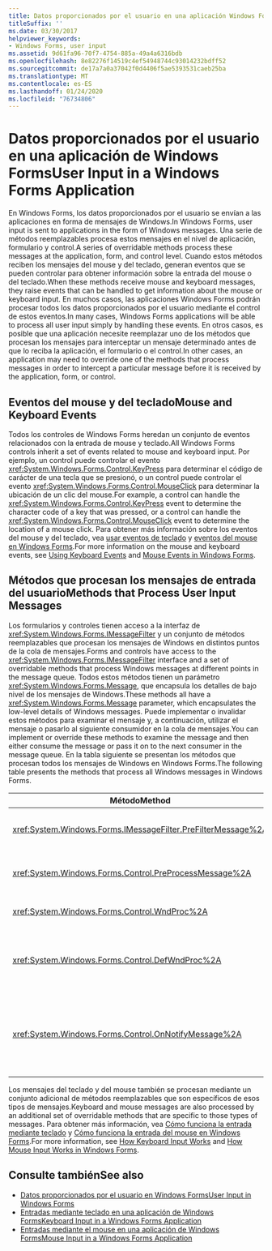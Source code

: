 ```yaml
---
title: Datos proporcionados por el usuario en una aplicación Windows Forms
titleSuffix: ''
ms.date: 03/30/2017
helpviewer_keywords:
- Windows Forms, user input
ms.assetid: 9d61fa96-70f7-4754-885a-49a4a6316bdb
ms.openlocfilehash: 8e82276f14519c4ef54948744c93014232bdff52
ms.sourcegitcommit: de17a7a0a37042f0d4406f5ae5393531caeb25ba
ms.translationtype: MT
ms.contentlocale: es-ES
ms.lasthandoff: 01/24/2020
ms.locfileid: "76734806"
---
```

# <a name="user-input-in-a-windows-forms-application"></a><span data-ttu-id="4bb05-102">Datos proporcionados por el usuario en una aplicación de Windows Forms</span><span class="sxs-lookup"><span data-stu-id="4bb05-102">User Input in a Windows Forms Application</span></span>
<span data-ttu-id="4bb05-103">En Windows Forms, los datos proporcionados por el usuario se envían a las aplicaciones en forma de mensajes de Windows.</span><span class="sxs-lookup"><span data-stu-id="4bb05-103">In Windows Forms, user input is sent to applications in the form of Windows messages.</span></span> <span data-ttu-id="4bb05-104">Una serie de métodos reemplazables procesa estos mensajes en el nivel de aplicación, formulario y control.</span><span class="sxs-lookup"><span data-stu-id="4bb05-104">A series of overridable methods process these messages at the application, form, and control level.</span></span> <span data-ttu-id="4bb05-105">Cuando estos métodos reciben los mensajes del mouse y del teclado, generan eventos que se pueden controlar para obtener información sobre la entrada del mouse o del teclado.</span><span class="sxs-lookup"><span data-stu-id="4bb05-105">When these methods receive mouse and keyboard messages, they raise events that can be handled to get information about the mouse or keyboard input.</span></span> <span data-ttu-id="4bb05-106">En muchos casos, las aplicaciones Windows Forms podrán procesar todos los datos proporcionados por el usuario mediante el control de estos eventos.</span><span class="sxs-lookup"><span data-stu-id="4bb05-106">In many cases, Windows Forms applications will be able to process all user input simply by handling these events.</span></span> <span data-ttu-id="4bb05-107">En otros casos, es posible que una aplicación necesite reemplazar uno de los métodos que procesan los mensajes para interceptar un mensaje determinado antes de que lo reciba la aplicación, el formulario o el control.</span><span class="sxs-lookup"><span data-stu-id="4bb05-107">In other cases, an application may need to override one of the methods that process messages in order to intercept a particular message before it is received by the application, form, or control.</span></span>  
  
## <a name="mouse-and-keyboard-events"></a><span data-ttu-id="4bb05-108">Eventos del mouse y del teclado</span><span class="sxs-lookup"><span data-stu-id="4bb05-108">Mouse and Keyboard Events</span></span>  
 <span data-ttu-id="4bb05-109">Todos los controles de Windows Forms heredan un conjunto de eventos relacionados con la entrada de mouse y teclado.</span><span class="sxs-lookup"><span data-stu-id="4bb05-109">All Windows Forms controls inherit a set of events related to mouse and keyboard input.</span></span> <span data-ttu-id="4bb05-110">Por ejemplo, un control puede controlar el evento <xref:System.Windows.Forms.Control.KeyPress> para determinar el código de carácter de una tecla que se presionó, o un control puede controlar el evento <xref:System.Windows.Forms.Control.MouseClick> para determinar la ubicación de un clic del mouse.</span><span class="sxs-lookup"><span data-stu-id="4bb05-110">For example, a control can handle the <xref:System.Windows.Forms.Control.KeyPress> event to determine the character code of a key that was pressed, or a control can handle the <xref:System.Windows.Forms.Control.MouseClick> event to determine the location of a mouse click.</span></span> <span data-ttu-id="4bb05-111">Para obtener más información sobre los eventos del mouse y del teclado, vea [usar eventos de teclado](using-keyboard-events.md) y [eventos del mouse en Windows Forms](mouse-events-in-windows-forms.md).</span><span class="sxs-lookup"><span data-stu-id="4bb05-111">For more information on the mouse and keyboard events, see [Using Keyboard Events](using-keyboard-events.md) and [Mouse Events in Windows Forms](mouse-events-in-windows-forms.md).</span></span>  
  
## <a name="methods-that-process-user-input-messages"></a><span data-ttu-id="4bb05-112">Métodos que procesan los mensajes de entrada del usuario</span><span class="sxs-lookup"><span data-stu-id="4bb05-112">Methods that Process User Input Messages</span></span>  
 <span data-ttu-id="4bb05-113">Los formularios y controles tienen acceso a la interfaz de <xref:System.Windows.Forms.IMessageFilter> y un conjunto de métodos reemplazables que procesan los mensajes de Windows en distintos puntos de la cola de mensajes.</span><span class="sxs-lookup"><span data-stu-id="4bb05-113">Forms and controls have access to the <xref:System.Windows.Forms.IMessageFilter> interface and a set of overridable methods that process Windows messages at different points in the message queue.</span></span> <span data-ttu-id="4bb05-114">Todos estos métodos tienen un parámetro <xref:System.Windows.Forms.Message>, que encapsula los detalles de bajo nivel de los mensajes de Windows.</span><span class="sxs-lookup"><span data-stu-id="4bb05-114">These methods all have a <xref:System.Windows.Forms.Message> parameter, which encapsulates the low-level details of Windows messages.</span></span> <span data-ttu-id="4bb05-115">Puede implementar o invalidar estos métodos para examinar el mensaje y, a continuación, utilizar el mensaje o pasarlo al siguiente consumidor en la cola de mensajes.</span><span class="sxs-lookup"><span data-stu-id="4bb05-115">You can implement or override these methods to examine the message and then either consume the message or pass it on to the next consumer in the message queue.</span></span> <span data-ttu-id="4bb05-116">En la tabla siguiente se presentan los métodos que procesan todos los mensajes de Windows en Windows Forms.</span><span class="sxs-lookup"><span data-stu-id="4bb05-116">The following table presents the methods that process all Windows messages in Windows Forms.</span></span>  
  
|<span data-ttu-id="4bb05-117">Método</span><span class="sxs-lookup"><span data-stu-id="4bb05-117">Method</span></span>|<span data-ttu-id="4bb05-118">Notas</span><span class="sxs-lookup"><span data-stu-id="4bb05-118">Notes</span></span>|  
|------------|-----------|  
|<xref:System.Windows.Forms.IMessageFilter.PreFilterMessage%2A>|<span data-ttu-id="4bb05-119">Este método intercepta mensajes de Windows en cola (también conocidos como publicados) en el nivel de aplicación.</span><span class="sxs-lookup"><span data-stu-id="4bb05-119">This method intercepts queued (also known as posted) Windows messages at the application level.</span></span>|  
|<xref:System.Windows.Forms.Control.PreProcessMessage%2A>|<span data-ttu-id="4bb05-120">Este método intercepta los mensajes de Windows en el nivel de formulario y de control antes de que se hayan procesado.</span><span class="sxs-lookup"><span data-stu-id="4bb05-120">This method intercepts Windows messages at the form and control level before they have been processed.</span></span>|  
|<xref:System.Windows.Forms.Control.WndProc%2A>|<span data-ttu-id="4bb05-121">Este método procesa los mensajes de Windows en el nivel de formulario y de control.</span><span class="sxs-lookup"><span data-stu-id="4bb05-121">This method processes Windows messages at the form and control level.</span></span>|  
|<xref:System.Windows.Forms.Control.DefWndProc%2A>|<span data-ttu-id="4bb05-122">Este método realiza el procesamiento predeterminado de los mensajes de Windows en el nivel de formulario y de control.</span><span class="sxs-lookup"><span data-stu-id="4bb05-122">This method performs the default processing of Windows messages at the form and control level.</span></span> <span data-ttu-id="4bb05-123">Esto proporciona la funcionalidad mínima de una ventana.</span><span class="sxs-lookup"><span data-stu-id="4bb05-123">This provides the minimal functionality of a window.</span></span>|  
|<xref:System.Windows.Forms.Control.OnNotifyMessage%2A>|<span data-ttu-id="4bb05-124">Este método intercepta los mensajes en el nivel de formulario y control, una vez que se han procesado.</span><span class="sxs-lookup"><span data-stu-id="4bb05-124">This method intercepts messages at the form and control level, after they have been processed.</span></span> <span data-ttu-id="4bb05-125">Se debe establecer el bit de estilo <xref:System.Windows.Forms.ControlStyles.EnableNotifyMessage> para que se llame a este método.</span><span class="sxs-lookup"><span data-stu-id="4bb05-125">The <xref:System.Windows.Forms.ControlStyles.EnableNotifyMessage> style bit must be set for this method to be called.</span></span>|  
  
 <span data-ttu-id="4bb05-126">Los mensajes del teclado y del mouse también se procesan mediante un conjunto adicional de métodos reemplazables que son específicos de esos tipos de mensajes.</span><span class="sxs-lookup"><span data-stu-id="4bb05-126">Keyboard and mouse messages are also processed by an additional set of overridable methods that are specific to those types of messages.</span></span> <span data-ttu-id="4bb05-127">Para obtener más información, vea [Cómo funciona la entrada mediante teclado](how-keyboard-input-works.md) y [Cómo funciona la entrada del mouse en Windows Forms](how-mouse-input-works-in-windows-forms.md).</span><span class="sxs-lookup"><span data-stu-id="4bb05-127">For more information, see [How Keyboard Input Works](how-keyboard-input-works.md) and [How Mouse Input Works in Windows Forms](how-mouse-input-works-in-windows-forms.md).</span></span>  
  
## <a name="see-also"></a><span data-ttu-id="4bb05-128">Consulte también</span><span class="sxs-lookup"><span data-stu-id="4bb05-128">See also</span></span>

- [<span data-ttu-id="4bb05-129">Datos proporcionados por el usuario en Windows Forms</span><span class="sxs-lookup"><span data-stu-id="4bb05-129">User Input in Windows Forms</span></span>](user-input-in-windows-forms.md)
- [<span data-ttu-id="4bb05-130">Entradas mediante teclado en una aplicación de Windows Forms</span><span class="sxs-lookup"><span data-stu-id="4bb05-130">Keyboard Input in a Windows Forms Application</span></span>](keyboard-input-in-a-windows-forms-application.md)
- [<span data-ttu-id="4bb05-131">Entradas mediante el mouse en una aplicación de Windows Forms</span><span class="sxs-lookup"><span data-stu-id="4bb05-131">Mouse Input in a Windows Forms Application</span></span>](mouse-input-in-a-windows-forms-application.md)
